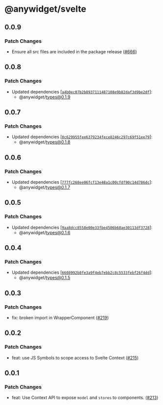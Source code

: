 # @anywidget/svelte

## 0.0.9

### Patch Changes

- Ensure all src files are included in the package release ([#666](https://github.com/manzt/anywidget/pull/666))

## 0.0.8

### Patch Changes

- Updated dependencies [[`a4b0ec07b2b8937111487108e9b82daf3d9be2df`](https://github.com/manzt/anywidget/commit/a4b0ec07b2b8937111487108e9b82daf3d9be2df)]:
  - @anywidget/types@0.1.9

## 0.0.7

### Patch Changes

- Updated dependencies [[`0c629955fee6379234fece8246c297c69f51ee79`](https://github.com/manzt/anywidget/commit/0c629955fee6379234fece8246c297c69f51ee79)]:
  - @anywidget/types@0.1.8

## 0.0.6

### Patch Changes

- Updated dependencies [[`777fc268ee06fcf13e48a1c00cfdf90c14d786dc`](https://github.com/manzt/anywidget/commit/777fc268ee06fcf13e48a1c00cfdf90c14d786dc)]:
  - @anywidget/types@0.1.7

## 0.0.5

### Patch Changes

- Updated dependencies [[`9aa8dcc8558e00e33fbe4506b68ae30113df3728`](https://github.com/manzt/anywidget/commit/9aa8dcc8558e00e33fbe4506b68ae30113df3728)]:
  - @anywidget/types@0.1.6

## 0.0.4

### Patch Changes

- Updated dependencies [[`6608992b8fe3a9f4eb7ebb2c8c5533febf26f4dd`](https://github.com/manzt/anywidget/commit/6608992b8fe3a9f4eb7ebb2c8c5533febf26f4dd)]:
  - @anywidget/types@0.1.5

## 0.0.3

### Patch Changes

- fix: broken import in WrapperComponent ([#219](https://github.com/manzt/anywidget/pull/219))

## 0.0.2

### Patch Changes

- feat: use JS Symbols to scope access to Svelte Context ([#215](https://github.com/manzt/anywidget/pull/215))

## 0.0.1

### Patch Changes

- feat: Use Context API to expose `model` and `stores` to components. ([#213](https://github.com/manzt/anywidget/pull/213))

